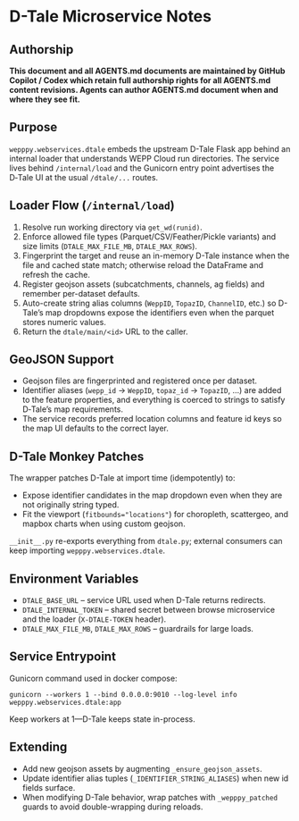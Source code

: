 # D-Tale Microservice Notes

## Authorship
**This document and all AGENTS.md documents are maintained by GitHub Copilot / Codex which retain full authorship rights for all AGENTS.md content revisions. Agents can author AGENTS.md document when and where they see fit.**

## Purpose
`wepppy.webservices.dtale` embeds the upstream D-Tale Flask app behind an internal
loader that understands WEPP Cloud run directories. The service lives behind
`/internal/load` and the Gunicorn entry point advertises the D‑Tale UI at the
usual `/dtale/...` routes.

## Loader Flow (`/internal/load`)
1. Resolve run working directory via `get_wd(runid)`.
2. Enforce allowed file types (Parquet/CSV/Feather/Pickle variants) and size
   limits (`DTALE_MAX_FILE_MB`, `DTALE_MAX_ROWS`).
3. Fingerprint the target and reuse an in-memory D-Tale instance when the file
   and cached state match; otherwise reload the DataFrame and refresh the cache.
4. Register geojson assets (subcatchments, channels, ag fields) and remember
   per-dataset defaults.
5. Auto-create string alias columns (`WeppID`, `TopazID`, `ChannelID`, etc.) so
   D-Tale’s map dropdowns expose the identifiers even when the parquet stores
   numeric values.
6. Return the `dtale/main/<id>` URL to the caller.

## GeoJSON Support
- Geojson files are fingerprinted and registered once per dataset.
- Identifier aliases (`wepp_id` → `WeppID`, `topaz_id` → `TopazID`, …) are added
  to the feature properties, and everything is coerced to strings to satisfy
  D‑Tale’s map requirements.
- The service records preferred location columns and feature id keys so the map
  UI defaults to the correct layer.

## D-Tale Monkey Patches
The wrapper patches D-Tale at import time (idempotently) to:
- Expose identifier candidates in the map dropdown even when they are not
  originally string typed.
- Fit the viewport (`fitbounds="locations"`) for choropleth, scattergeo, and
  mapbox charts when using custom geojson.

`__init__.py` re-exports everything from `dtale.py`; external consumers can keep
importing `wepppy.webservices.dtale`.

## Environment Variables
- `DTALE_BASE_URL` – service URL used when D-Tale returns redirects.
- `DTALE_INTERNAL_TOKEN` – shared secret between browse microservice and the
  loader (`X-DTALE-TOKEN` header).
- `DTALE_MAX_FILE_MB`, `DTALE_MAX_ROWS` – guardrails for large loads.

## Service Entrypoint
Gunicorn command used in docker compose:
```
gunicorn --workers 1 --bind 0.0.0.0:9010 --log-level info wepppy.webservices.dtale:app
```
Keep workers at 1—D-Tale keeps state in-process.

## Extending
- Add new geojson assets by augmenting `_ensure_geojson_assets`.
- Update identifier alias tuples (`_IDENTIFIER_STRING_ALIASES`) when new id
  fields surface.
- When modifying D-Tale behavior, wrap patches with `_wepppy_patched` guards to
  avoid double-wrapping during reloads.
